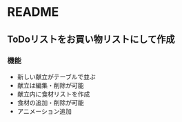 # README

<h2>ToDoリストをお買い物リストにして作成</h2>

<h3>機能</h3>
  <ul>
    <li>新しい献立がテーブルで並ぶ</li>
    <li>献立は編集・削除が可能</li>
    <li>献立内に食材リストを作成</li>
    <li>食材の追加・削除が可能</li>
    <li>アニメーション追加</li>
  </ul>